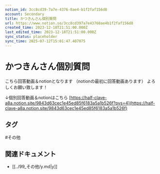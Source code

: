 ```yaml
---
notion_id: 3cc8cd39-7a7e-4376-8ae4-b1f2faf156d8
account: Secondary
title: かつきんさん個別質問
url: https://www.notion.so/3cc8cd397a7e43768ae4b1f2faf156d8
created_time: 2023-12-18T21:51:00.000Z
last_edited_time: 2023-12-18T21:51:00.000Z
sync_status: placeholder
sync_time: 2025-07-12T15:01:47.407075
---
```

# かつきんさん個別質問

こちら回答動画＆notionとなります
（notionの最初に回答動画あります）
よろしくお願い致します！

↓個別回答動画＆notionはこちら
[https://half-clave-a8a.notion.site/9843d63cec1e45ed85f6183a5a1b526f?pvs=4](https://half-clave-a8a.notion.site/9843d63cec1e45ed85f6183a5a1b526f)

## タグ

#その他 

## 関連ドキュメント

- [[../99_その他/y.md|y]]
